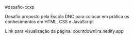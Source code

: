 #desafio-ccxp

Desafio proposto pela Escola DNC para colocar em prática os conhecimentos em HTML, CSS e JavaScript

Link para visualização da página: countdownlira.netlify.app
